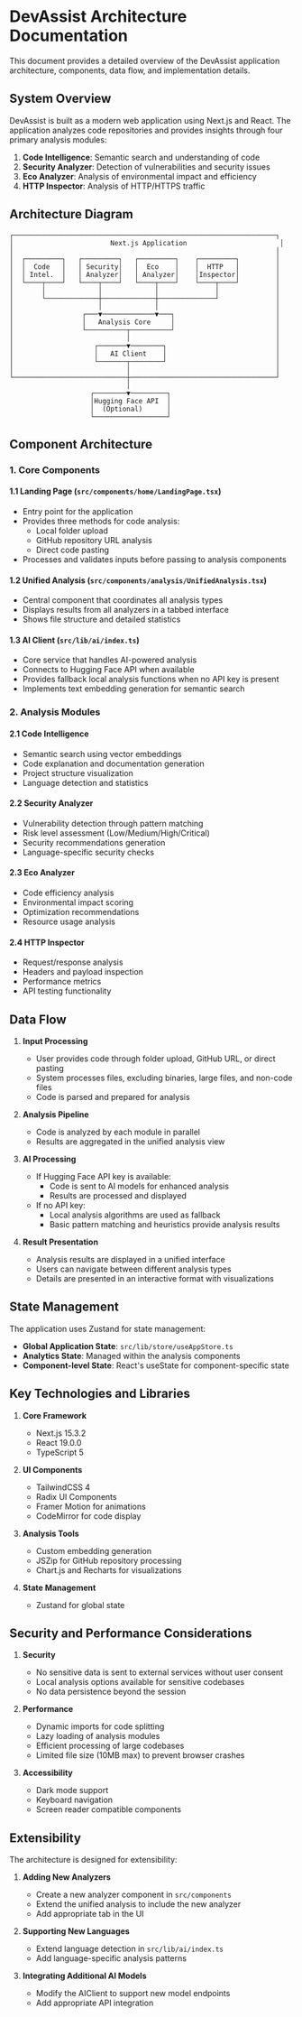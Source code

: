 # DevAssist Architecture Documentation

This document provides a detailed overview of the DevAssist application architecture, components, data flow, and implementation details.

## System Overview

DevAssist is built as a modern web application using Next.js and React. The application analyzes code repositories and provides insights through four primary analysis modules:

1. **Code Intelligence**: Semantic search and understanding of code
2. **Security Analyzer**: Detection of vulnerabilities and security issues
3. **Eco Analyzer**: Analysis of environmental impact and efficiency
4. **HTTP Inspector**: Analysis of HTTP/HTTPS traffic

## Architecture Diagram

```
┌─────────────────────────────────────────────────────────────────┐
│                        Next.js Application                       │
│                                                                 │
│  ┌─────────┐   ┌─────────┐   ┌─────────┐    ┌─────────┐         │
│  │  Code   │   │ Security│   │  Eco    │    │  HTTP   │         │
│  │ Intel.  │   │ Analyzer│   │ Analyzer│    │Inspector│         │
│  └────┬────┘   └────┬────┘   └────┬────┘    └────┬────┘         │
│       │             │             │              │              │
│       └─────────────┼─────────────┼──────────────┘              │
│                     │             │                             │
│                 ┌───▼─────────────▼───┐                         │
│                 │   Analysis Core     │                         │
│                 └──────────┬──────────┘                         │
│                            │                                    │
│                    ┌───────▼────────┐                           │
│                    │   AI Client    │                           │
│                    └───────┬────────┘                           │
│                            │                                    │
└────────────────────────────┼────────────────────────────────────┘
                             │
                    ┌────────▼─────────┐
                    │Hugging Face API  │
                    │  (Optional)      │
                    └──────────────────┘
```

## Component Architecture

### 1. Core Components

#### 1.1 Landing Page (`src/components/home/LandingPage.tsx`)

- Entry point for the application
- Provides three methods for code analysis:
  - Local folder upload
  - GitHub repository URL analysis
  - Direct code pasting
- Processes and validates inputs before passing to analysis components

#### 1.2 Unified Analysis (`src/components/analysis/UnifiedAnalysis.tsx`)

- Central component that coordinates all analysis types
- Displays results from all analyzers in a tabbed interface
- Shows file structure and detailed statistics

#### 1.3 AI Client (`src/lib/ai/index.ts`)

- Core service that handles AI-powered analysis
- Connects to Hugging Face API when available
- Provides fallback local analysis functions when no API key is present
- Implements text embedding generation for semantic search

### 2. Analysis Modules

#### 2.1 Code Intelligence

- Semantic search using vector embeddings
- Code explanation and documentation generation
- Project structure visualization
- Language detection and statistics

#### 2.2 Security Analyzer

- Vulnerability detection through pattern matching
- Risk level assessment (Low/Medium/High/Critical)
- Security recommendations generation
- Language-specific security checks

#### 2.3 Eco Analyzer

- Code efficiency analysis
- Environmental impact scoring
- Optimization recommendations
- Resource usage analysis

#### 2.4 HTTP Inspector

- Request/response analysis
- Headers and payload inspection
- Performance metrics
- API testing functionality

## Data Flow

1. **Input Processing**

   - User provides code through folder upload, GitHub URL, or direct pasting
   - System processes files, excluding binaries, large files, and non-code files
   - Code is parsed and prepared for analysis

2. **Analysis Pipeline**

   - Code is analyzed by each module in parallel
   - Results are aggregated in the unified analysis view

3. **AI Processing**

   - If Hugging Face API key is available:
     - Code is sent to AI models for enhanced analysis
     - Results are processed and displayed
   - If no API key:
     - Local analysis algorithms are used as fallback
     - Basic pattern matching and heuristics provide analysis results

4. **Result Presentation**
   - Analysis results are displayed in a unified interface
   - Users can navigate between different analysis types
   - Details are presented in an interactive format with visualizations

## State Management

The application uses Zustand for state management:

- **Global Application State**: `src/lib/store/useAppStore.ts`
- **Analytics State**: Managed within the analysis components
- **Component-level State**: React's useState for component-specific state

## Key Technologies and Libraries

1. **Core Framework**

   - Next.js 15.3.2
   - React 19.0.0
   - TypeScript 5

2. **UI Components**

   - TailwindCSS 4
   - Radix UI Components
   - Framer Motion for animations
   - CodeMirror for code display

3. **Analysis Tools**

   - Custom embedding generation
   - JSZip for GitHub repository processing
   - Chart.js and Recharts for visualizations

4. **State Management**
   - Zustand for global state

## Security and Performance Considerations

1. **Security**

   - No sensitive data is sent to external services without user consent
   - Local analysis options available for sensitive codebases
   - No data persistence beyond the session

2. **Performance**

   - Dynamic imports for code splitting
   - Lazy loading of analysis modules
   - Efficient processing of large codebases
   - Limited file size (10MB max) to prevent browser crashes

3. **Accessibility**
   - Dark mode support
   - Keyboard navigation
   - Screen reader compatible components

## Extensibility

The architecture is designed for extensibility:

1. **Adding New Analyzers**

   - Create a new analyzer component in `src/components`
   - Extend the unified analysis to include the new analyzer
   - Add appropriate tab in the UI

2. **Supporting New Languages**

   - Extend language detection in `src/lib/ai/index.ts`
   - Add language-specific analysis patterns

3. **Integrating Additional AI Models**
   - Modify the AIClient to support new model endpoints
   - Add appropriate API integration

